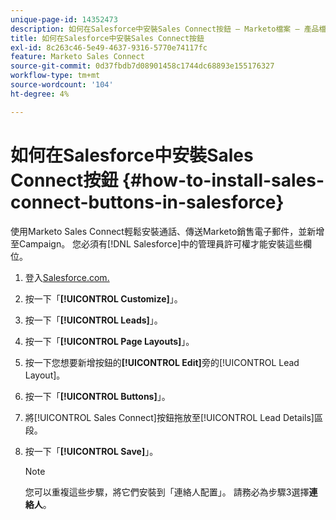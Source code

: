 ```yaml
---
unique-page-id: 14352473
description: 如何在Salesforce中安裝Sales Connect按鈕 — Marketo檔案 — 產品檔案
title: 如何在Salesforce中安裝Sales Connect按鈕
exl-id: 8c263c46-5e49-4637-9316-5770e74117fc
feature: Marketo Sales Connect
source-git-commit: 0d37fbdb7d08901458c1744dc68893e155176327
workflow-type: tm+mt
source-wordcount: '104'
ht-degree: 4%

---
```


# 如何在Salesforce中安裝Sales Connect按鈕 {#how-to-install-sales-connect-buttons-in-salesforce}

使用Marketo Sales Connect輕鬆安裝通話、傳送Marketo銷售電子郵件，並新增至Campaign。 您必須有[!DNL Salesforce]中的管理員許可權才能安裝這些欄位。

1. 登入[Salesforce.com.](https://salesforce.com)
1. 按一下「**[!UICONTROL Customize]**」。
1. 按一下「**[!UICONTROL Leads]**」。
1. 按一下「**[!UICONTROL Page Layouts]**」。
1. 按一下您想要新增按鈕的&#x200B;**[!UICONTROL Edit]**&#x200B;旁的[!UICONTROL Lead Layout]。
1. 按一下「**[!UICONTROL Buttons]**」。
1. 將[!UICONTROL Sales Connect]按鈕拖放至[!UICONTROL Lead Details]區段。
1. 按一下「**[!UICONTROL Save]**」。

   >[!NOTE]
   >
   >您可以重複這些步驟，將它們安裝到「連絡人配置」。 請務必為步驟3選擇&#x200B;**連絡人**。

